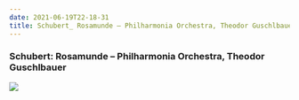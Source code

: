 ```yaml
---
date: 2021-06-19T22-18-31
title: Schubert_ Rosamunde – Philharmonia Orchestra, Theodor Guschlbauer
---
```

### Schubert: Rosamunde – Philharmonia Orchestra, Theodor Guschlbauer
[1]: https://www.discogs.com/release/9483619

[![](https://img.discogs.com/zg4iYxQCKYKs23FSXE1Ak-k1KGs=/fit-in/600x603/filters:strip_icc():format(jpeg):mode_rgb():quality(90)/discogs-images/R-9483619-1481373255-7732.jpeg.jpg)][1]
